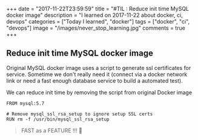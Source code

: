 +++
date = "2017-11-22T23:59:59"
title = "#TIL : Reduce init time MySQL docker image"
description = "I learned on 2017-11-22 about docker, ci, devops"
categories = ["Today I learned", "docker"]
tags = ["docker", "ci", "devops"]
image = "/images/never_stop_learning.jpg"
comments = true
+++



## Reduce init time MySQL docker image

Original MySQL docker image uses a script to generate ssl certificates for service. Sometime we don't really need it (connect via a docker network link or need a fast enough database service to build a automated test).

We can reduce init time by removing the script from original Docker image

```
FROM mysql:5.7

# Remove mysql_ssl_rsa_setup to ignore setup SSL certs
RUN rm -f /usr/bin/mysql_ssl_rsa_setup
```

> FAST as a FEATURE !!! 🚀
